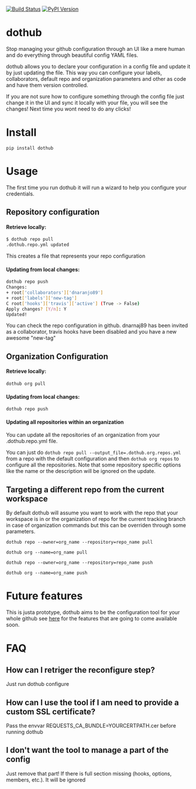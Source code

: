 [![Build Status](https://travis-ci.org/mariocj89/dothub.svg?branch=master)](https://travis-ci.org/Mariocj89/dothub)
[![PyPI Version](https://img.shields.io/pypi/v/dothub.svg)](https://pypi.python.org/pypi/dothub/)

# dothub

Stop managing your github configuration through an UI like a mere human
and do everything through beautiful config YAML files.

dothub allows you to declare your configuration in a config file and update it by
just updating the file. This way you can configure your labels, collaborators,
default repo and organization parameters and other as code and have them version controlled.

If you are not sure how to configure something through the config file just change it in
the UI and sync it locally with your file, you will see the changes! Next time you
wont need to do any clicks!

# Install

```pip install dothub```

# Usage

The first time you run dothub it will run a wizard to help you configure your credentials.

## Repository configuration

#### Retrieve locally:

```bash
$ dothub repo pull
.dothub.repo.yml updated
```

This creates a file that represents your repo configuration

#### Updating from local changes:


```bash
dothub repo push
Changes:
+ root['collaborators']['dnaranjo89']
+ root['labels']['new-tag']
C root['hooks']['travis']['active'] (True -> False)
Apply changes? [Y/n]: Y
Updated!
```

You can check the repo configuration in github. dnarnaj89 has been invited as a collaborator,
travis hooks have been disabled and you have a new awesome "new-tag"

## Organization Configuration

#### Retrieve locally:

```dothub org pull```


#### Updating from local changes:

```dothub repo push```

#### Updating all repositories within an organization

You can update all the repositories of an organization from your .dothub.repo.yml file.

You can just do ```dothub repo pull --output_file=.dothub.org.repos.yml``` from a repo with the default configuration and then
```dothub org repos``` to configure all the repositories. Note that some repository
specific options like the name or the description will be ignored on the update.

## Targeting a different repo from the current workspace

By default dothub will assume you want to work with the repo that your workspace is in
or the organization of repo for the current tracking branch in case of organization
commands but this can be overriden through some parameters.

```dothub repo --owner=org_name --repository=repo_name pull```

```dothub org --name=org_name pull```

```dothub repo --owner=org_name --repository=repo_name push```

```dothub org --name=org_name push```

# Future features

This is justa prototype, dothub aims to be the configuration tool for your whole github
see [here](https://github.com/Mariocj89/dothub/issues?q=is%3Aissue+is%3Aopen+label%3Aenhancement)
for the features that are going to come available soon.

# FAQ

## How can I retriger the reconfigure step?
Just run dothub configure

## How can I use the tool if I am need to provide a custom SSL certificate?
Pass the envvar REQUESTS_CA_BUNDLE=YOURCERTPATH.cer before running dothub

## I don't want the tool to manage a part of the config
Just remove that part! If there is full section missing (hooks, options, members, etc.). It will be ignored

